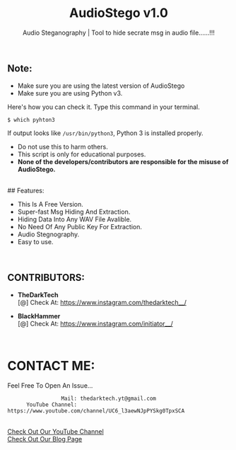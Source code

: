 <h1 align="center">AudioStego v1.0</h1>
<p align="center">Audio Steganography | Tool to hide secrate msg in audio file......!!!</p><br>

## Note:

- Make sure you are using the latest version of AudioStego
- Make sure you are using Python v3.

Here's how you can check it. Type this command in your terminal.
```
$ which pyhton3
```
If output looks like `/usr/bin/python3`, Python 3 is installed properly.

- Do not use this to harm others.
- This script is only for educational purposes.
- **None of the developers/contributors are responsible for the misuse of AudioStego.**
<br>
## Features:

- This Is A Free Version.
- Super-fast Msg Hiding And Extraction.
- Hiding Data Into Any WAV File Avalible.
- No Need Of Any Public Key For Extraction.
- Audio Stegnography.
- Easy to use.
<br>

## CONTRIBUTORS:
- **TheDarkTech**<br>
[@] Check At: https://www.instagram.com/thedarktech__/

- **BlackHammer**<br>
[@] Check At: https://www.instagram.com/initiator__/
<br>

# CONTACT ME:

Feel Free To Open An Issue...

```
                 Mail: thedarktech.yt@gmail.com
      YouTube Channel: https://www.youtube.com/channel/UC6_l3aewNJpPYSkg0TpxSCA
```
<br>
<a href="https://www.youtube.com/channel/UC6_l3aewNJpPYSkg0TpxSCA">Check Out Our YouTube Channel</a><br>
<a href="https://thedarktech.com/blogs/">Check Out Our Blog Page</a><br>
